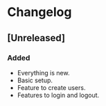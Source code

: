 # Changelog

## [Unreleased]

### Added

- Everything is new.
- Basic setup.
- Feature to create users.
- Features to login and logout.